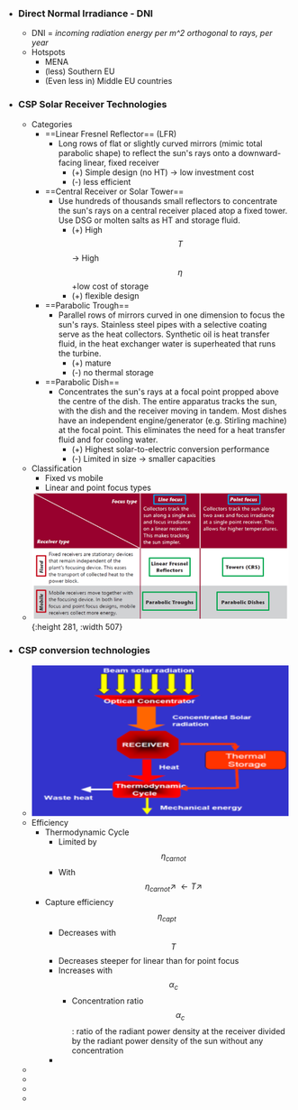 - ### Direct Normal Irradiance - DNI
	- DNI = *incoming radiation energy per m^2 orthogonal to rays, per year*
	- Hotspots
		- MENA
		- (less) Southern EU
		- (Even less in) Middle EU countries
- ### CSP Solar Receiver Technologies
	- Categories
		- ==Linear Fresnel Reflector== (LFR)
			- Long rows of flat or slightly curved mirrors (mimic total parabolic shape) to reflect the sun's rays onto a downward-facing linear, fixed receiver
				- (+) Simple design (no HT) -> low investment cost
				- (-) less efficient
		- ==Central Receiver or Solar Tower==
			- Use hundreds of thousands small reflectors to concentrate the sun's rays on a central receiver placed atop a fixed tower. Use DSG or molten salts as HT and storage fluid.
				- (+) High $$T$$ -> High $$\eta$$+low cost of storage
				- (+) flexible design
		- ==Parabolic Trough==
			- Parallel rows of mirrors curved in one dimension to focus the sun's rays. Stainless steel pipes with a selective coating serve as the heat collectors.  Synthetic oil is heat transfer fluid, in the heat exchanger water is superheated that runs the turbine.
				- (+) mature
				- (-) no thermal storage
		- ==Parabolic Dish==
			- Concentrates the sun's rays at a focal point propped above the centre of the dish. The entire apparatus tracks the sun, with the dish and the receiver moving in tandem. Most dishes have an independent engine/generator (e.g. Stirling machine) at the focal point. This eliminates the need for a heat transfer fluid and for cooling water.
				- (+) Highest solar-to-electric conversion performance
				- (-) Limited in size -> smaller capacities
	- Classification
		- Fixed vs mobile
		- Linear and point focus types
	- ![image.png](../assets/image_1681587061626_0.png){:height 281, :width 507}
- ### CSP conversion technologies
	- ![image.png](../assets/image_1681590089046_0.png)
	- Efficiency
		- Thermodynamic Cycle
			- Limited by $$\eta_{carnot}$$
			- With $$\eta_{carnot}\nearrow\; \leftarrow T \nearrow$$
		- Capture efficiency $$\eta_{capt}$$
			- Decreases with $$T$$
			- Decreases steeper for linear than for point focus
			- Increases with $$\alpha_c$$
				- Concentration ratio $$\alpha_c$$: ratio of the radiant power density at the receiver divided by the radiant power density of the sun without any concentration
			-
	-
	-
	-
	-
